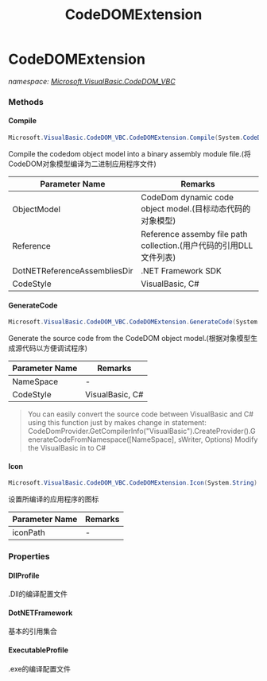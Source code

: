 ﻿---
title: CodeDOMExtension
---

# CodeDOMExtension
_namespace: [Microsoft.VisualBasic.CodeDOM_VBC](N-Microsoft.VisualBasic.CodeDOM_VBC.html)_



### Methods

#### Compile
```csharp
Microsoft.VisualBasic.CodeDOM_VBC.CodeDOMExtension.Compile(System.CodeDom.CodeCompileUnit,System.String[],System.String,System.CodeDom.Compiler.CompilerParameters,System.String)
```
Compile the codedom object model into a binary assembly module file.(将CodeDOM对象模型编译为二进制应用程序文件)

|Parameter Name|Remarks|
|--------------|-------|
|ObjectModel|CodeDom dynamic code object model.(目标动态代码的对象模型)|
|Reference|Reference assemby file path collection.(用户代码的引用DLL文件列表)|
|DotNETReferenceAssembliesDir|.NET Framework SDK|
|CodeStyle|VisualBasic, C#|


#### GenerateCode
```csharp
Microsoft.VisualBasic.CodeDOM_VBC.CodeDOMExtension.GenerateCode(System.CodeDom.CodeNamespace,System.String)
```
Generate the source code from the CodeDOM object model.(根据对象模型生成源代码以方便调试程序)

|Parameter Name|Remarks|
|--------------|-------|
|NameSpace|-|
|CodeStyle|VisualBasic, C#|

> 
>  You can easily convert the source code between VisualBasic and C# using this function just by makes change in statement: 
>  CodeDomProvider.GetCompilerInfo("VisualBasic").CreateProvider().GenerateCodeFromNamespace([NameSpace], sWriter, Options)
>  Modify the VisualBasic in to C#
>  

#### Icon
```csharp
Microsoft.VisualBasic.CodeDOM_VBC.CodeDOMExtension.Icon(System.String)
```
设置所编译的应用程序的图标

|Parameter Name|Remarks|
|--------------|-------|
|iconPath|-|




### Properties

#### DllProfile
.Dll的编译配置文件
#### DotNETFramework
基本的引用集合
#### ExecutableProfile
.exe的编译配置文件

